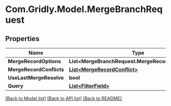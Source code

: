
# Com.Gridly.Model.MergeBranchRequest

## Properties

Name | Type | Description | Notes
------------ | ------------- | ------------- | -------------
**MergeRecordOptions** | **List&lt;MergeBranchRequest.MergeRecordOptionsEnum&gt;** |  | [optional] 
**MergeRecordConflicts** | [**List&lt;MergeRecordConflict&gt;**](MergeRecordConflict.md) |  | [optional] 
**UseLastMergeResolve** | **bool** |  | [optional] 
**Query** | [**List&lt;FilterField&gt;**](FilterField.md) |  | [optional] 

[[Back to Model list]](../README.md#documentation-for-models)
[[Back to API list]](../README.md#documentation-for-api-endpoints)
[[Back to README]](../README.md)

